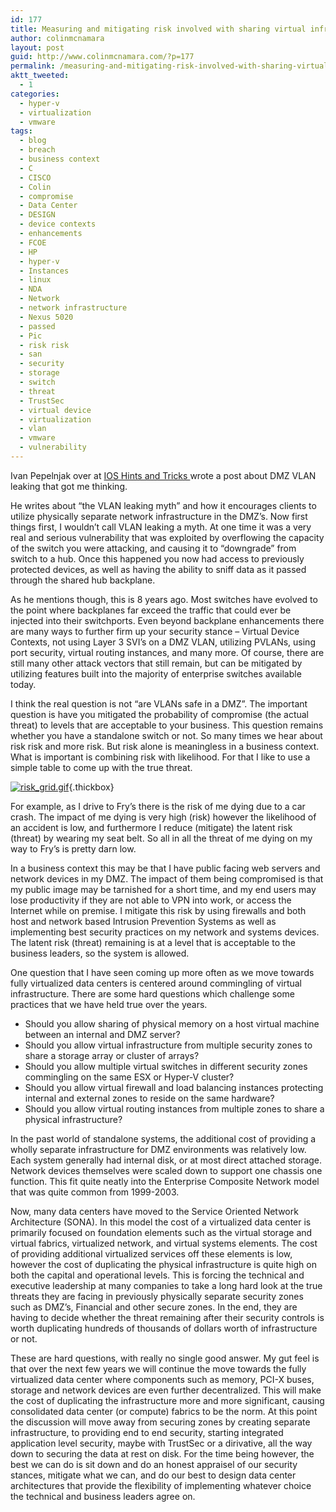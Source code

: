 ```yaml
---
id: 177
title: Measuring and mitigating risk involved with sharing virtual infrastructure between DMZ and Internal environments
author: colinmcnamara
layout: post
guid: http://www.colinmcnamara.com/?p=177
permalink: /measuring-and-mitigating-risk-involved-with-sharing-virtual-infrastructure-between-dmz-and-internal-environments/
aktt_tweeted:
  - 1
categories:
  - hyper-v
  - virtualization
  - vmware
tags:
  - blog
  - breach
  - business context
  - C
  - CISCO
  - Colin
  - compromise
  - Data Center
  - DESIGN
  - device contexts
  - enhancements
  - FCOE
  - HP
  - hyper-v
  - Instances
  - linux
  - NDA
  - Network
  - network infrastructure
  - Nexus 5020
  - passed
  - Pic
  - risk risk
  - san
  - security
  - storage
  - switch
  - threat
  - TrustSec
  - virtual device
  - virtualization
  - vlan
  - vmware
  - vulnerability
---
```

Ivan Pepelnjak over at <a href="http://blog.ioshints.info/2008/09/are-vlans-safe-in-dmz-environment.html" target="_blank">IOS Hints and Tricks </a>wrote a post about DMZ VLAN leaking that got me thinking.

He writes about &#8220;the VLAN leaking myth&#8221; and how it encourages clients to utilize physically separate network infrastructure in the DMZ&#8217;s. Now first things first, I wouldn&#8217;t call VLAN leaking a myth. At one time it was a very real and serious vulnerability that was exploited by overflowing the capacity of the switch you were attacking, and causing it to &#8220;downgrade&#8221; from switch to a hub. Once this happened you now had access to previously protected devices, as well as having the ability to sniff data as it passed through the shared hub backplane.

As he mentions though, this is 8 years ago. Most switches have evolved to the point where backplanes far exceed the traffic that could ever be injected into their switchports. Even beyond backplane enhancements there are many ways to further firm up your security stance &#8211; Virtual Device Contexts, not using Layer 3 SVI&#8217;s on a DMZ VLAN, utilizing PVLANs, using port security, virtual routing instances, and many more. Of course, there are still many other attack vectors that still remain, but can be mitigated by utilizing features built into the majority of enterprise switches available today.

I think the real question is not &#8220;are VLANs safe in a DMZ&#8221;. The important question is have you mitigated the probability of compromise (the actual threat) to levels that are acceptable to your business. This question remains whether you have a standalone switch or not. So many times we hear about risk risk and more risk. But risk alone is meaningless in a business context. What is important is combining risk with likelihood. For that I like to use a simple table to come up with the true threat.

[<img class="ngg-singlepic ngg-center" src="http://www.colinmcnamara.com/wp-content/gallery/breach/thumbs/thumbs_risk_grid.gif" alt="risk_grid.gif" />][1]{.thickbox}

For example, as I drive to Fry&#8217;s there is the risk of me dying due to a car crash. The impact of me dying is very high (risk) however the likelihood of an accident is low, and furthermore I reduce (mitigate) the latent risk (threat) by wearing my seat belt. So all in all the threat of me dying on my way to Fry&#8217;s is pretty darn low.

In a business context this may be that I have public facing web servers and network devices in my DMZ. The impact of them being compromised is that my public image may be tarnished for a short time, and my end users may lose productivity if they are not able to VPN into work, or access the Internet while on premise. I mitigate this risk by using firewalls and both host and network based Intrusion Prevention Systems as well as implementing best security practices on my network and systems devices. The latent risk (threat) remaining is at a level that is acceptable to the business leaders, so the system is allowed.

One question that I have seen coming up more often as we move towards fully virtualized data centers is centered around commingling of virtual infrastructure. There are some hard questions which challenge some practices that we have held true over the years.

  * Should you allow sharing of physical memory on a host virtual machine between an internal and DMZ server?
  * Should you allow virtual infrastructure from multiple security zones to share a storage array or cluster of arrays?
  * Should you allow multiple virtual switches in different security zones commingling on the same ESX or Hyper-V cluster?
  * Should you allow virtual firewall and load balancing instances protecting internal and external zones to reside on the same hardware?
  * Should you allow virtual routing instances from multiple zones to share a physical infrastructure?

In the past world of standalone systems, the additional cost of providing a wholly separate infrastructure for DMZ environments was relatively low. Each system generally had internal disk, or at most direct attached storage. Network devices themselves were scaled down to support one chassis one function. This fit quite neatly into the Enterprise Composite Network model that was quite common from 1999-2003.

Now, many data centers have moved to the Service Oriented Network Architecture (SONA). In this model the cost of a virtualized data center is primarily focused on foundation elements such as the virtual storage and virtual fabrics, virtualized network, and virtual systems elements. The cost of providing additional virtualized services off these elements is low, however the cost of duplicating the physical infrastructure is quite high on both the capital and operational levels. This is forcing the technical and executive leadership at many companies to take a long hard look at the true threats they are facing in previously physically separate security zones such as DMZ&#8217;s, Financial and other secure zones. In the end, they are having to decide whether the threat remaining after their security controls is worth duplicating hundreds of thousands of dollars worth of infrastructure or not.

These are hard questions, with really no single good answer. My gut feel is that over the next few years we will continue the move towards the fully virtualized data center where components such as memory, PCI-X buses, storage and network devices are even further decentralized. This will make the cost of duplicating the infrastructure more and more significant, causing consolidated data center (or compute) fabrics to be the norm. At this point the discussion will move away from securing zones by creating separate infrastructure, to providing end to end security, starting integrated application level security, maybe with TrustSec or a dirivative, all the way down to securing the data at rest on disk. For the time being however, the best we can do is sit down and do an honest appraisel of our security stances, mitigate what we can, and do our best to design data center architectures that provide the flexibility of implementing whatever choice the technical and business leaders agree on.

 [1]: http://www.colinmcnamara.com/wp-content/gallery/breach/risk_grid.gif
